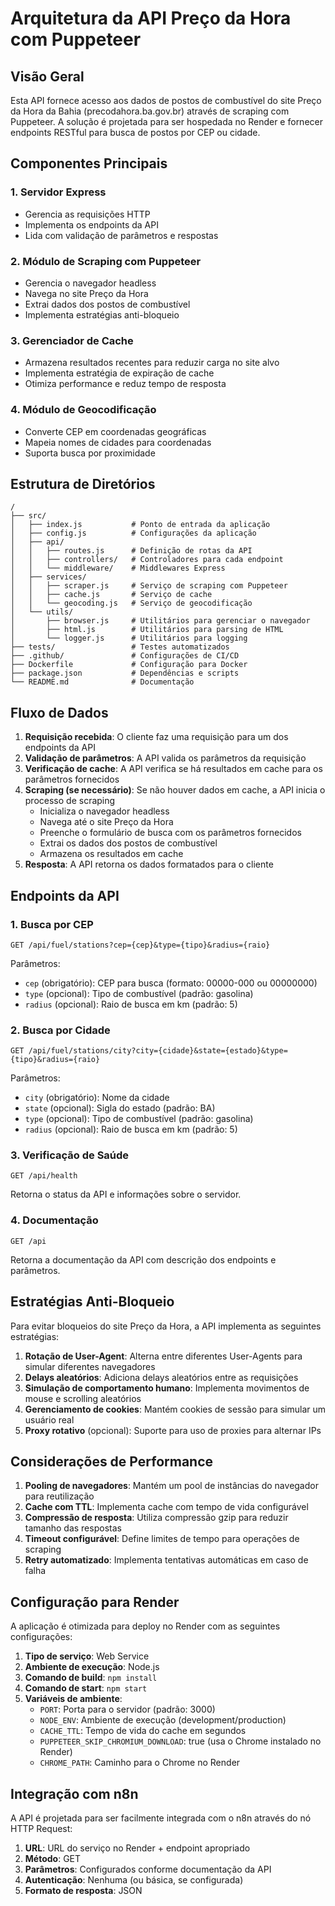 # Arquitetura da API Preço da Hora com Puppeteer

## Visão Geral

Esta API fornece acesso aos dados de postos de combustível do site Preço da Hora da Bahia (precodahora.ba.gov.br) através de scraping com Puppeteer. A solução é projetada para ser hospedada no Render e fornecer endpoints RESTful para busca de postos por CEP ou cidade.

## Componentes Principais

### 1. Servidor Express

- Gerencia as requisições HTTP
- Implementa os endpoints da API
- Lida com validação de parâmetros e respostas

### 2. Módulo de Scraping com Puppeteer

- Gerencia o navegador headless
- Navega no site Preço da Hora
- Extrai dados dos postos de combustível
- Implementa estratégias anti-bloqueio

### 3. Gerenciador de Cache

- Armazena resultados recentes para reduzir carga no site alvo
- Implementa estratégia de expiração de cache
- Otimiza performance e reduz tempo de resposta

### 4. Módulo de Geocodificação

- Converte CEP em coordenadas geográficas
- Mapeia nomes de cidades para coordenadas
- Suporta busca por proximidade

## Estrutura de Diretórios

```
/
├── src/
│   ├── index.js           # Ponto de entrada da aplicação
│   ├── config.js          # Configurações da aplicação
│   ├── api/
│   │   ├── routes.js      # Definição de rotas da API
│   │   ├── controllers/   # Controladores para cada endpoint
│   │   └── middleware/    # Middlewares Express
│   ├── services/
│   │   ├── scraper.js     # Serviço de scraping com Puppeteer
│   │   ├── cache.js       # Serviço de cache
│   │   └── geocoding.js   # Serviço de geocodificação
│   └── utils/
│       ├── browser.js     # Utilitários para gerenciar o navegador
│       ├── html.js        # Utilitários para parsing de HTML
│       └── logger.js      # Utilitários para logging
├── tests/                 # Testes automatizados
├── .github/               # Configurações de CI/CD
├── Dockerfile             # Configuração para Docker
├── package.json           # Dependências e scripts
└── README.md              # Documentação
```

## Fluxo de Dados

1. **Requisição recebida**: O cliente faz uma requisição para um dos endpoints da API
2. **Validação de parâmetros**: A API valida os parâmetros da requisição
3. **Verificação de cache**: A API verifica se há resultados em cache para os parâmetros fornecidos
4. **Scraping (se necessário)**: Se não houver dados em cache, a API inicia o processo de scraping
   - Inicializa o navegador headless
   - Navega até o site Preço da Hora
   - Preenche o formulário de busca com os parâmetros fornecidos
   - Extrai os dados dos postos de combustível
   - Armazena os resultados em cache
5. **Resposta**: A API retorna os dados formatados para o cliente

## Endpoints da API

### 1. Busca por CEP

```
GET /api/fuel/stations?cep={cep}&type={tipo}&radius={raio}
```

Parâmetros:
- `cep` (obrigatório): CEP para busca (formato: 00000-000 ou 00000000)
- `type` (opcional): Tipo de combustível (padrão: gasolina)
- `radius` (opcional): Raio de busca em km (padrão: 5)

### 2. Busca por Cidade

```
GET /api/fuel/stations/city?city={cidade}&state={estado}&type={tipo}&radius={raio}
```

Parâmetros:
- `city` (obrigatório): Nome da cidade
- `state` (opcional): Sigla do estado (padrão: BA)
- `type` (opcional): Tipo de combustível (padrão: gasolina)
- `radius` (opcional): Raio de busca em km (padrão: 5)

### 3. Verificação de Saúde

```
GET /api/health
```

Retorna o status da API e informações sobre o servidor.

### 4. Documentação

```
GET /api
```

Retorna a documentação da API com descrição dos endpoints e parâmetros.

## Estratégias Anti-Bloqueio

Para evitar bloqueios do site Preço da Hora, a API implementa as seguintes estratégias:

1. **Rotação de User-Agent**: Alterna entre diferentes User-Agents para simular diferentes navegadores
2. **Delays aleatórios**: Adiciona delays aleatórios entre as requisições
3. **Simulação de comportamento humano**: Implementa movimentos de mouse e scrolling aleatórios
4. **Gerenciamento de cookies**: Mantém cookies de sessão para simular um usuário real
5. **Proxy rotativo** (opcional): Suporte para uso de proxies para alternar IPs

## Considerações de Performance

1. **Pooling de navegadores**: Mantém um pool de instâncias do navegador para reutilização
2. **Cache com TTL**: Implementa cache com tempo de vida configurável
3. **Compressão de resposta**: Utiliza compressão gzip para reduzir tamanho das respostas
4. **Timeout configurável**: Define limites de tempo para operações de scraping
5. **Retry automatizado**: Implementa tentativas automáticas em caso de falha

## Configuração para Render

A aplicação é otimizada para deploy no Render com as seguintes configurações:

1. **Tipo de serviço**: Web Service
2. **Ambiente de execução**: Node.js
3. **Comando de build**: `npm install`
4. **Comando de start**: `npm start`
5. **Variáveis de ambiente**:
   - `PORT`: Porta para o servidor (padrão: 3000)
   - `NODE_ENV`: Ambiente de execução (development/production)
   - `CACHE_TTL`: Tempo de vida do cache em segundos
   - `PUPPETEER_SKIP_CHROMIUM_DOWNLOAD`: true (usa o Chrome instalado no Render)
   - `CHROME_PATH`: Caminho para o Chrome no Render

## Integração com n8n

A API é projetada para ser facilmente integrada com o n8n através do nó HTTP Request:

1. **URL**: URL do serviço no Render + endpoint apropriado
2. **Método**: GET
3. **Parâmetros**: Configurados conforme documentação da API
4. **Autenticação**: Nenhuma (ou básica, se configurada)
5. **Formato de resposta**: JSON
